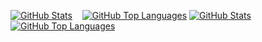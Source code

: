 [![GitHub Stats](https://github-readme-stats.vercel.app/api?username=ikajdan&show_icons=true&theme=github_dark&bg_color=00000000&icon_color=8b949e&border_color=30363d&border_radius=6&hide_title=true&card_width=450&custom_title=GitHub%20Stats#gh-dark-mode-only)](https://github.com/ikajdan)&nbsp;&nbsp;&nbsp;
[![GitHub Top Languages](https://github-readme-stats.vercel.app/api/top-langs/?username=ikajdan&theme=github_dark&bg_color=00000000&icon_color=8b949e&border_color=30363d&border_radius=6&langs_count=6&layout=compact&card_width=380#gh-dark-mode-only)](https://github.com/ikajdan)
[![GitHub Stats](https://github-readme-stats.vercel.app/api?username=ikajdan&show_icons=true&theme=default&border_radius=6&hide_title=true&card_width=450&custom_title=GitHub%20Stats#gh-light-mode-only)](https://github.com/ikajdan)&nbsp;&nbsp;&nbsp;
[![GitHub Top Languages](https://github-readme-stats.vercel.app/api/top-langs/?username=ikajdan&theme=default&border_radius=6&langs_count=6&layout=compact&card_width=380#gh-light-mode-only)](https://github.com/ikajdan)
